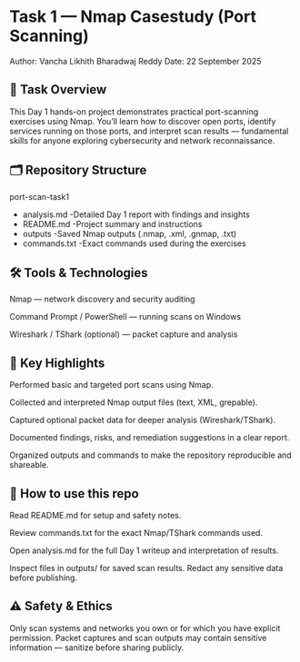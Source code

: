 #  Task 1 — Nmap Casestudy (Port Scanning)

Author: Vancha Likhith Bharadwaj Reddy
Date: 22 September 2025

## 🌟 Task Overview

This Day 1 hands-on project demonstrates practical port-scanning exercises using Nmap. You’ll learn how to discover open ports, identify services running on those ports, and interpret scan results — fundamental skills for anyone exploring cybersecurity and network reconnaissance.

## 🗂️ Repository Structure
port-scan-task1
- analysis.md          -Detailed Day 1 report with findings and insights
- README.md            -Project summary and instructions
- outputs              -Saved Nmap outputs (.nmap, .xml, .gnmap, .txt)
- commands.txt         -Exact commands used during the exercises

## 🛠️ Tools & Technologies

Nmap — network discovery and security auditing

Command Prompt / PowerShell — running scans on Windows

Wireshark / TShark (optional) — packet capture and analysis

## 📌 Key Highlights

Performed basic and targeted port scans using Nmap.

Collected and interpreted Nmap output files (text, XML, grepable).

Captured optional packet data for deeper analysis (Wireshark/TShark).

Documented findings, risks, and remediation suggestions in a clear report.

Organized outputs and commands to make the repository reproducible and shareable.

## 🧭 How to use this repo

Read  README.md for setup and safety notes.

Review commands.txt for the exact Nmap/TShark commands used.

Open analysis.md for the full Day 1 writeup and interpretation of results.

Inspect files in outputs/ for saved scan results. Redact any sensitive data before publishing.

## ⚠️ Safety & Ethics

Only scan systems and networks you own or for which you have explicit permission. Packet captures and scan outputs may contain sensitive information — sanitize before sharing publicly.
